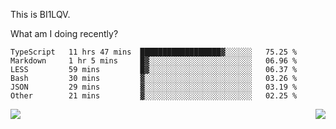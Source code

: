 This is BI1LQV.

What am I doing recently?

<!--START_SECTION:waka-->

```text
TypeScript   11 hrs 47 mins  ██████████████████▓░░░░░░   75.25 %
Markdown     1 hr 5 mins     █▓░░░░░░░░░░░░░░░░░░░░░░░   06.96 %
LESS         59 mins         █▓░░░░░░░░░░░░░░░░░░░░░░░   06.37 %
Bash         30 mins         ▓░░░░░░░░░░░░░░░░░░░░░░░░   03.26 %
JSON         29 mins         ▓░░░░░░░░░░░░░░░░░░░░░░░░   03.19 %
Other        21 mins         ▓░░░░░░░░░░░░░░░░░░░░░░░░   02.25 %
```

<!--END_SECTION:waka-->
<img align="right" src="https://github-readme-stats.vercel.app/api?username=bi1lqv&show_icons=true&count_private=true">

<img src="https://metrics.lecoq.io/bi1lqv?template=classic&base.activity=0&base.community=0&base.repositories=0&base.metadata=0&isocalendar=1&base=header%2C%20activity%2C%20community%2C%20repositories%2C%20metadata&base.indepth=false&base.hireable=false&isocalendar=false&isocalendar.duration=full-year&config.timezone=Asia%2FShanghai">
